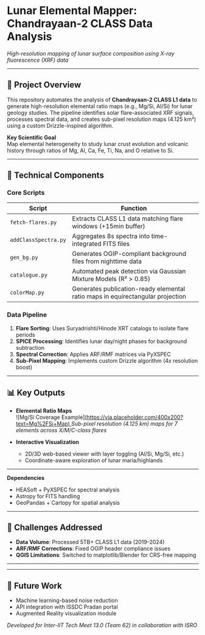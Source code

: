 # Lunar Elemental Mapper: Chandrayaan-2 CLASS Data Analysis  
*High-resolution mapping of lunar surface composition using X-ray fluorescence (XRF) data*

---

## 🚀 Project Overview  
This repository automates the analysis of **Chandrayaan-2 CLASS L1 data** to generate high-resolution elemental ratio maps (e.g., Mg/Si, Al/Si) for lunar geology studies. The pipeline identifies solar flare-associated XRF signals, processes spectral data, and creates sub-pixel resolution maps (4.125 km²) using a custom Drizzle-inspired algorithm.

**Key Scientific Goal**  
Map elemental heterogeneity to study lunar crust evolution and volcanic history through ratios of Mg, Al, Ca, Fe, Ti, Na, and O relative to Si.

---

## 🔧 Technical Components  
### Core Scripts  
| Script | Function |  
|--------|----------|  
| `fetch-flares.py` | Extracts CLASS L1 data matching flare windows (+15min buffer) |  
| `addClassSpectra.py` | Aggregates 8s spectra into time-integrated FITS files |  
| `gen_bg.py` | Generates OGIP-compliant background files from nighttime data |  
| `catalogue.py` | Automated peak detection via Gaussian Mixture Models (R² > 0.85) |  
| `colorMap.py` | Generates publication-ready elemental ratio maps in equirectangular projection |  

### Data Pipeline  
1. **Flare Sorting**: Uses Suryadrishti/Hinode XRT catalogs to isolate flare periods  
2. **SPICE Processing**: Identifies lunar day/night phases for background subtraction  
3. **Spectral Correction**: Applies ARF/RMF matrices via PyXSPEC  
4. **Sub-Pixel Mapping**: Implements custom Drizzle algorithm (4x resolution boost)  

---

## 📊 Key Outputs  
- **Elemental Ratio Maps**  
  ![Mg/Si Coverage Example][(https://via.placeholder.com/400x200?text=Mg%2FSi+Map)  ](https://drive.google.com/file/d/1tCE5y6DMkdBzSJCiCnDHJzPflYCuIkcm/view?usp=sharing)
  *Sub-pixel resolution (4.125 km) maps for 7 elements across X/M/C-class flares*

- **Interactive Visualization**  
  - 2D/3D web-based viewer with layer toggling (Al/Si, Mg/Si, etc.)  
  - Coordinate-aware exploration of lunar maria/highlands  

---


**Dependencies**  
- HEASoft + PyXSPEC for spectral analysis  
- Astropy for FITS handling  
- GeoPandas + Cartopy for spatial analysis  

---

## 🧩 Challenges Addressed  
- **Data Volume**: Processed 5TB+ CLASS L1 data (2019-2024)  
- **ARF/RMF Corrections**: Fixed OGIP header compliance issues  
- **QGIS Limitations**: Switched to matplotlib/Blender for CRS-free mapping  

---


---

## 🔮 Future Work  
- Machine learning-based noise reduction  
- API integration with ISSDC Pradan portal  
- Augmented Reality visualization module  

*Developed for Inter-IIT Tech Meet 13.0 (Team 62) in collaboration with ISRO*

